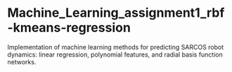 # Machine_Learning_assignment1_rbf-kmeans-regression
Implementation of machine learning methods for predicting SARCOS robot dynamics: linear regression, polynomial features, and radial basis function networks.
